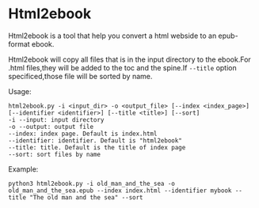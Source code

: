 # Html2ebook

Html2ebook is a tool that help you convert a html webside to an epub-format ebook.

Html2ebook will copy all files that is in the input directory to the ebook.For .html files,they will be added to the toc and the spine.If `--title` option specificed,those file will be sorted by name.

Usage:

```
html2ebook.py -i <input_dir> -o <output_file> [--index <index_page>] [--identifier <identifier>] [--title <title>] [--sort]
-i --input: input directory
-o --output: output file
--index: index page. Default is index.html
--identifier: identifier. Default is "html2ebook"
--title: title. Default is the title of index page
--sort: sort files by name
```

Example:

```
python3 html2ebook.py -i old_man_and_the_sea -o old_man_and_the_sea.epub --index index.html --identifier mybook --title "The old man and the sea" --sort
```
